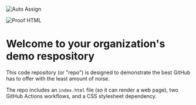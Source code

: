 ![Auto Assign](https://github.com/MedTrackerWeb/demo-repository/actions/workflows/auto-assign.yml/badge.svg)

![Proof HTML](https://github.com/MedTrackerWeb/demo-repository/actions/workflows/proof-html.yml/badge.svg)

# Welcome to your organization's demo respository
This code repository (or "repo") is designed to demonstrate the best GitHub has to offer with the least amount of noise.

The repo includes an `index.html` file (so it can render a web page), two GitHub Actions workflows, and a CSS stylesheet dependency.
